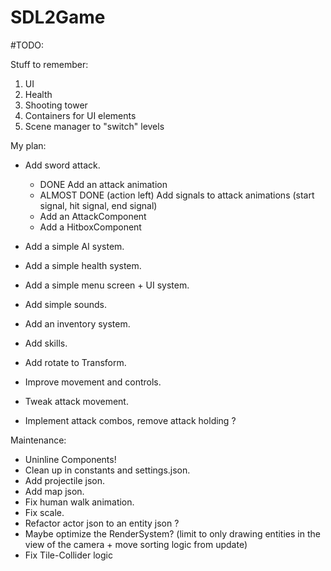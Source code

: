 # SDL2Game

#TODO:

Stuff to remember:
1. UI
2. Health
3. Shooting tower
4. Containers for UI elements
5. Scene manager to "switch" levels

My plan:
- Add sword attack.
	* DONE Add an attack animation
	* ALMOST DONE (action left) Add signals to attack animations (start signal, hit signal, end signal)
	* Add an AttackComponent
	* Add a HitboxComponent

- Add a simple AI system.
- Add a simple health system.
- Add a simple menu screen + UI system.
- Add simple sounds.
- Add an inventory system.
- Add skills.
- Add rotate to Transform.
- Improve movement and controls.
- Tweak attack movement.
- Implement attack combos, remove attack holding ?

Maintenance:
- Uninline Components!
- Clean up in constants and settings.json.
- Add projectile json.
- Add map json.
- Fix human walk animation.
- Fix scale.
- Refactor actor json to an entity json ?
- Maybe optimize the RenderSystem? (limit to only drawing entities in the view of the camera + move sorting logic from update)
- Fix Tile-Collider logic